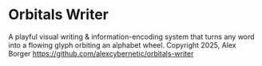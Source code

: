 # Orbitals Writer
A playful visual writing & information-encoding system
that turns any word into a flowing glyph orbiting an alphabet wheel.
Copyright 2025, Alex Borger
https://github.com/alexcybernetic/orbitals-writer
